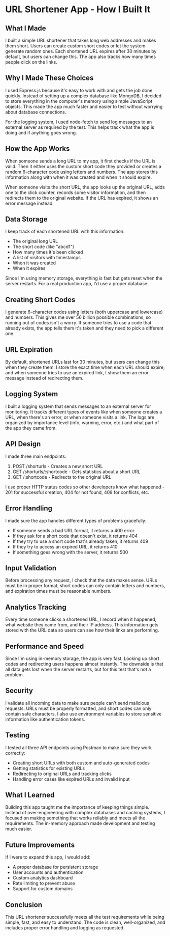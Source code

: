 # URL Shortener App - How I Built It

## What I Made

I built a simple URL shortener that takes long web addresses and makes them short. Users can create custom short codes or let the system generate random ones. Each shortened URL expires after 30 minutes by default, but users can change this. The app also tracks how many times people click on the links.

## Why I Made These Choices

I used Express.js because it's easy to work with and gets the job done quickly. Instead of setting up a complex database like MongoDB, I decided to store everything in the computer's memory using simple JavaScript objects. This made the app much faster and easier to test without worrying about database connections.

For the logging system, I used node-fetch to send log messages to an external server as required by the test. This helps track what the app is doing and if anything goes wrong.

## How the App Works

When someone sends a long URL to my app, it first checks if the URL is valid. Then it either uses the custom short code they provided or creates a random 6-character code using letters and numbers. The app stores this information along with when it was created and when it should expire.

When someone visits the short URL, the app looks up the original URL, adds one to the click counter, records some visitor information, and then redirects them to the original website. If the URL has expired, it shows an error message instead.

## Data Storage

I keep track of each shortened URL with this information:
- The original long URL
- The short code (like "abcd1")
- How many times it's been clicked
- A list of visitors with timestamps
- When it was created
- When it expires

Since I'm using memory storage, everything is fast but gets reset when the server restarts. For a real production app, I'd use a proper database.

## Creating Short Codes

I generate 6-character codes using letters (both uppercase and lowercase) and numbers. This gives me over 56 billion possible combinations, so running out of codes isn't a worry. If someone tries to use a code that already exists, the app tells them it's taken and they need to pick a different one.

## URL Expiration

By default, shortened URLs last for 30 minutes, but users can change this when they create them. I store the exact time when each URL should expire, and when someone tries to use an expired link, I show them an error message instead of redirecting them.

## Logging System

I built a logging system that sends messages to an external server for monitoring. It tracks different types of events like when someone creates a URL, when there's an error, or when someone visits a link. The logs are organized by importance level (info, warning, error, etc.) and what part of the app they came from.

## API Design

I made three main endpoints:
1. POST /shorturls - Creates a new short URL
2. GET /shorturls/:shortcode - Gets statistics about a short URL
3. GET /:shortcode - Redirects to the original URL

I use proper HTTP status codes so other developers know what happened - 201 for successful creation, 404 for not found, 409 for conflicts, etc.

## Error Handling

I made sure the app handles different types of problems gracefully:
- If someone sends a bad URL format, it returns a 400 error
- If they ask for a short code that doesn't exist, it returns 404
- If they try to use a short code that's already taken, it returns 409
- If they try to access an expired URL, it returns 410
- If something goes wrong with the server, it returns 500

## Input Validation

Before processing any request, I check that the data makes sense. URLs must be in proper format, short codes can only contain letters and numbers, and expiration times must be reasonable numbers.

## Analytics Tracking

Every time someone clicks a shortened URL, I record when it happened, what website they came from, and their IP address. This information gets stored with the URL data so users can see how their links are performing.

## Performance and Speed

Since I'm using in-memory storage, the app is very fast. Looking up short codes and redirecting users happens almost instantly. The downside is that all data gets lost when the server restarts, but for this test that's not a problem.

## Security

I validate all incoming data to make sure people can't send malicious requests. URLs must be properly formatted, and short codes can only contain safe characters. I also use environment variables to store sensitive information like authentication tokens.

## Testing

I tested all three API endpoints using Postman to make sure they work correctly:
- Creating short URLs with both custom and auto-generated codes
- Getting statistics for existing URLs
- Redirecting to original URLs and tracking clicks
- Handling error cases like expired URLs and invalid input

## What I Learned

Building this app taught me the importance of keeping things simple. Instead of over-engineering with complex databases and caching systems, I focused on making something that works reliably and meets all the requirements. The in-memory approach made development and testing much easier.

## Future Improvements

If I were to expand this app, I would add:
- A proper database for persistent storage
- User accounts and authentication
- Custom analytics dashboard
- Rate limiting to prevent abuse
- Support for custom domains

## Conclusion

This URL shortener successfully meets all the test requirements while being simple, fast, and easy to understand. The code is clean, well-organized, and includes proper error handling and logging as requested.
